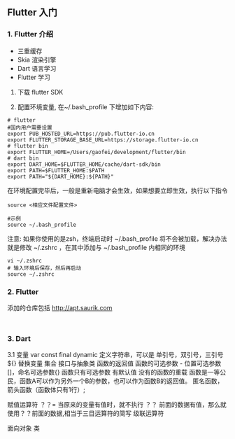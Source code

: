 ## Flutter 入门

### 1. Flutter 介绍
- 三重缓存
- Skia 渲染引擎
- Dart 语言学习
- Flutter 学习

1. 下载 flutter SDK

2. 配置环境变量, 在~/.bash_profile 下增加如下内容:

``` 
# flutter
#国内用户需要设置
export PUB_HOSTED_URL=https://pub.flutter-io.cn
export FLUTTER_STORAGE_BASE_URL=https://storage.flutter-io.cn
# flutter bin
export FLUTTER_HOME=/Users/gaofei/development/flutter/bin
# dart bin
export DART_HOME=$FLUTTER_HOME/cache/dart-sdk/bin
export PATH=$FLUTTER_HOME:$PATH
export PATH="${DART_HOME}:${PATH}"

``` 
在环境配置完毕后，一般是重新电脑才会生效，如果想要立即生效，执行以下指令

```
source <相应文件配置文件>

#示例
source ~/.bash_profile
```

注意: 如果你使用的是zsh，终端启动时 ~/.bash_profile 将不会被加载，解决办法就是修改 ~/.zshrc ，在其中添加与 ~/.bash_profile 内相同的环境

```
vi ~/.zshrc
# 输入环境后保存，然后再启动
source ~/.zshrc

```


### 2. Flutter
添加的仓库包括
http://apt.saurik.com


```


```
### 3. Dart
3.1 变量
var const final dynamic
定义字符串，可以是 单引号，双引号，三引号
${} 替换变量
集合
接口与抽象类
函数的返回值
函数的可选参数 - 位置可选参数[]，命名可选参数{}
函数只有可选参数 有默认值
没有的函数的重载
函数是一等公民，函数A可以作为另外一个B的参数，也可以作为函数B的返回值。
匿名函数，箭头函数（函数体只有1行）;

赋值运算符
？？= 当原来的变量有值时，就不执行
？？ 前面的数据有值，那么就使用？？前面的数据,相当于三目运算符的简写
级联运算符

面向对象
类

 



